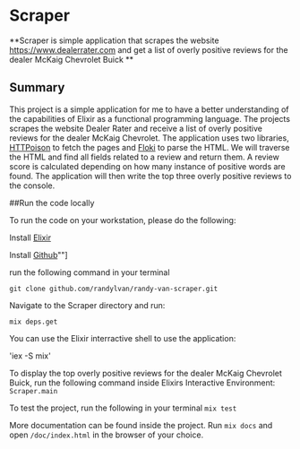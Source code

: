 # Scraper

**Scraper is simple application that scrapes the website https://www.dealerrater.com and get a list of overly positive reviews for the dealer McKaig Chevrolet Buick **

## Summary

This project is a simple application for me to have a better understanding of the capabilities of Elixir as a functional programming language. The projects scrapes the website Dealer Rater and receive a list of overly positive reviews for the dealer McKaig Chevrolet. The application uses two libraries, [HTTPoison](https://github.com/edgurgel/httpoison "HTTPoison") to fetch the pages and [Floki](https://github.com/philss/floki "Floki") to parse the HTML. We will traverse the HTML and find all fields related to a review and return them. A review score is calculated depending on how many instance of positive words are found. The application will then write the top three overly positive reviews to the console.

##Run the code locally

To run the code on your workstation, please do the following:

Install [Elixir](https://elixir-lang.org/install.html "Elixir")

Install [Github](https://git-scm.com/book/en/v2/Getting-Started-Installing-Git)""]

run the following command in your terminal 

`git clone github.com/randylvan/randy-van-scraper.git`

Navigate to the Scraper directory and run:

`mix deps.get`

You can use the Elixir interractive shell to use the application:

'iex -S mix'

To display the top overly positive reviews for the dealer McKaig Chevrolet Buick, run the following command inside Elixirs Interactive Environment:
`Scraper.main`

To test the project, run the following in your terminal
`mix test`

More documentation can be found inside the project. Run `mix docs` and open `/doc/index.html` in the browser of your choice.


